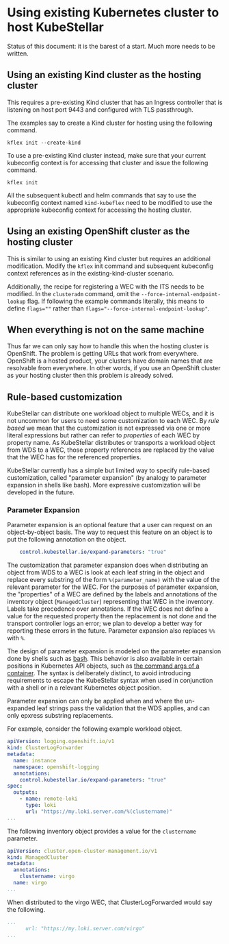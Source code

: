 # Using existing Kubernetes cluster to host KubeStellar

Status of this document: it is the barest of a start. Much more needs to be written.

## Using an existing Kind cluster as the hosting cluster

This requires a pre-existing Kind cluster that has an Ingress controller that is listening on host port 9443 and configured with TLS passthrough.

The examples say to create a Kind cluster for hosting using the following command.

```shell
kflex init --create-kind
```

To use a pre-existing Kind cluster instead, make sure that your current kubeconfig context is for accessing that cluster and issue the following command.

```shell
kflex init
```

All the subsequent kubectl and helm commands that say to use the kubeconfig context named `kind-kubeflex` need to be modified to use the appropriate kubeconfig context for accessing the hosting cluster.

## Using an existing OpenShift cluster as the hosting cluster

This is similar to using an existing Kind cluster but requires an additional modification. Modify the `kflex` init command and subsequent kubeconfig context references as in the existing-kind-cluster scenario.

Additionally, the recipe for registering a WEC with the ITS needs to be modified. In the `clusteradm` command, omit the `--force-internal-endpoint-lookup` flag. If following the example commands literally, this means to define `flags=""` rather than `flags="--force-internal-endpoint-lookup"`.

## When everything is not on the same machine

Thus far we can only say how to handle this when the hosting cluster is OpenShift. The problem is getting URLs that work from everywhere. OpenShift is a hosted product, your clusters have domain names that are resolvable from everywhere. In other words, if you use an OpenShift cluster as your hosting cluster then this problem is already solved.

## Rule-based customization

KubeStellar can distribute one workload object to multiple WECs, and it is not uncommon for users to need some customization to each WEC. By _rule based_ we mean that the customization is not expressed via one or more literal expressions but rather can refer to _properties_ of each WEC by property name. As KubeStellar distributes or transports a workload object from WDS to a WEC, those property references are replaced by the value that the WEC has for the referenced properties.

KubeStellar currently has a simple but limited way to specify rule-based customization, called "parameter expansion" (by analogy to parameter expansion in shells like bash). More expressive customization will be developed in the future.

### Parameter Expansion

Parameter expansion is an optional feature that a user can request on an object-by-object basis. The way to request this feature on an object is to put the following annotation on the object.

```yaml
    control.kubestellar.io/expand-parameters: "true"
```

The customization that parameter expansion does when distributing an object from WDS to a WEC is look at each leaf string in the object and replace every substring of the form `%(parameter_name)` with the value of the relevant parameter for the WEC. For the purposes of parameter expansion, the "properties" of a WEC are defined by the labels and annotations of the inventory object (`ManagedCluster`) representing that WEC in the inventory. Labels take precedence over annotations. If the WEC does not define a value for the requested property then the replacement is not done and the transport controller logs an error; we plan to develop a better way for reporting these errors in the future. Parameter expansion also replaces `%%` with `%`.

The design of parameter expansion is modeled on the parameter expansion done by shells such as [bash](https://www.gnu.org/software/bash/manual/bash.html). This behavior is also available in certain positions in Kubernetes API objects, such as [the command args of a container](https://kubernetes.io/docs/reference/generated/kubernetes-api/v1.29/#container-v1-core). The syntax is deliberately distinct, to avoid introducing requirements to escape the KubeStellar syntax when used in conjunction with a shell or in a relevant Kubernetes object position.

Parameter expansion can only be applied when and where the un-expanded leaf strings pass the validation that the WDS applies, and can only epxress substring replacements.

For example, consider the following example workload object.

```yaml
apiVersion: logging.openshift.io/v1
kind: ClusterLogForwarder
metadata:
  name: instance
  namespace: openshift-logging
  annotations:
    control.kubestellar.io/expand-parameters: "true"
spec:
  outputs:
    - name: remote-loki
      type: loki
      url: "https://my.loki.server.com/%(clustername)"
...
```

The following inventory object provides a value for the `clustername` parameter.

```yaml
apiVersion: cluster.open-cluster-management.io/v1
kind: ManagedCluster
metadata:
  annotations:
    clustername: virgo
  name: virgo
...
```

When distributed to the virgo WEC, that ClusterLogForwarded would say the following.

```yaml
...
      url: "https://my.loki.server.com/virgo"
...
```
